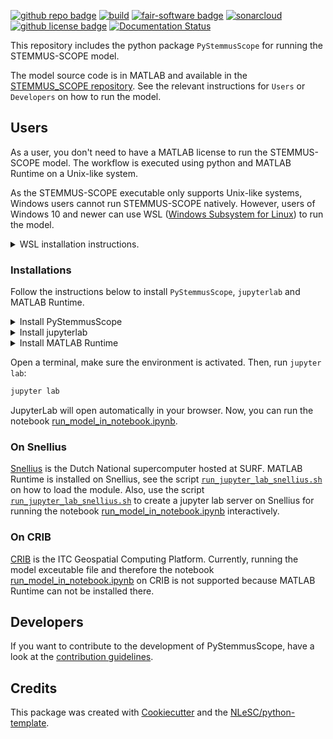 
<!-- (Customize these badges with your own links, and check https://shields.io/ or https://badgen.net/ to see which other badges are available.) -->


[![github repo badge](https://img.shields.io/badge/github-repo-000.svg?logo=github&labelColor=gray&color=blue)](https://github.com/EcoExtreML/stemmus_scope_processing)
[![build](https://github.com/EcoExtreML/stemmus_scope_processing/actions/workflows/build.yml/badge.svg)](https://github.com/EcoExtreML/stemmus_scope_processing/actions/workflows/build.yml)
[![fair-software badge](https://img.shields.io/badge/fair--software.eu-%E2%97%8F%20%20%E2%97%8F%20%20%E2%97%8F%20%20%E2%97%8F%20%20%E2%97%8B-yellow)](https://fair-software.eu)
[![sonarcloud](https://github.com/EcoExtreML/stemmus_scope_processing/actions/workflows/sonarcloud.yml/badge.svg)](https://github.com/EcoExtreML/stemmus_scope_processing/actions/workflows/sonarcloud.yml)
[![github license badge](https://img.shields.io/github/license/EcoExtreML/stemmus_scope_processing)](https://github.com/EcoExtreML/stemmus_scope_processing)
[![Documentation Status](https://readthedocs.org/projects/pystemmusscope/badge/?version=latest)](https://pystemmusscope.readthedocs.io/en/latest/?badge=latest)

<!-- [![RSD](https://img.shields.io/badge/rsd-pystemmusscope-00a3e3.svg)](https://www.research-software.nl/software/pystemmusscope)
[![workflow pypi badge](https://img.shields.io/pypi/v/pystemmusscope.svg?colorB=blue)](https://pypi.python.org/project/pystemmusscope/)
[![DOI](https://zenodo.org/badge/DOI/<replace-with-created-DOI>.svg)](https://doi.org/<replace-with-created-DOI>)
[![workflow cii badge](https://bestpractices.coreinfrastructure.org/projects/<replace-with-created-project-identifier>/badge)](https://bestpractices.coreinfrastructure.org/projects/<replace-with-created-project-identifier>)
[![workflow scc badge](https://sonarcloud.io/api/project_badges/measure?project=EcoExtreML_stemmus_scope_processing&metric=coverage)](https://sonarcloud.io/dashboard?id=EcoExtreML_stemmus_scope_processing)
[![cffconvert](https://github.com/EcoExtreML/stemmus_scope_processing/actions/workflows/cffconvert.yml/badge.svg)](https://github.com/EcoExtreML/stemmus_scope_processing/actions/workflows/cffconvert.yml)
[![markdown-link-check](https://github.com/EcoExtreML/stemmus_scope_processing/actions/workflows/markdown-link-check.yml/badge.svg)](https://github.com/EcoExtreML/stemmus_scope_processing/actions/workflows/markdown-link-check.yml) -->

This repository includes the python package `PyStemmusScope` for running the STEMMUS-SCOPE model.
<!-- markdown-link-check-disable-next-line -->
The model source code is in MATLAB and available in the [STEMMUS_SCOPE repository](https://github.com/EcoExtreML/STEMMUS_SCOPE). See the relevant
instructions for `Users` or `Developers` on how to run the model.

## Users

As a user, you don't need to have a MATLAB license to run the STEMMUS-SCOPE model. The workflow is executed using python and MATLAB Runtime on a Unix-like system.

As the STEMMUS-SCOPE executable only supports Unix-like systems, Windows users cannot run STEMMUS-SCOPE natively.
However, users of Windows 10 and newer can use WSL ([Windows Subsystem for Linux](https://docs.microsoft.com/en-us/windows/wsl/)) to run the model.

<details>
  <summary>WSL installation instructions.</summary>
  Check the <a href="https://docs.microsoft.com/en-us/windows/wsl/install">Microsoft Guide</a> for a compatibility information and for general WSL instructions.

  If no installation exists, a Ubuntu distribution can be installed using the following commands:
  ```sh
  wsl --install
  ```

  After installation, you can start up the WSL instance and update the default software:

  ```sh
  sudo apt update && sudo apt upgrade
  ```

  You can now set up a python environment using either python's `venv`, or use Conda/Mamba.
  Note that the command to run python and pip can be `python3` and `pip3` by default.

  For the rest of the installation instructions simply follow the steps below.
  Note that it is possible to access files from the Windows filesystem from within WSL, by accessing, e.g., `/mnt/c/` instead of `C:\`.
  This means that large input data files can be stored on your Windows installation instead of inside the WSL distro.
</details>

### Installations

Follow the instructions below to install `PyStemmusScope`, `jupyterlab` and MATLAB Runtime.

<details>
  <summary>Install PyStemmusScope</summary>

Run the commands below in a terminal:

```sh
# will be replaced by `pip install pystemmusscope`
pip install git+https://github.com/EcoExtreML/STEMMUS_SCOPE_Processing.git@main
```

</details>

<details>
  <summary>Install jupyterlab</summary>
Jupyterlab is needed to run notebooks. Run the commands below in a terminal:

```sh
pip install jupyterlab

```
</details>

<details>
  <summary>Install MATLAB Runtime </summary>

To run the STEMMUS_SCOPE, you need MATLAB Runtime version `2021a`.

In a terminal:

```sh
# Download MATLAB Runtime for Linux
wget https://ssd.mathworks.com/supportfiles/downloads/R2021a/Release/6/deployment_files/installer/complete/glnxa64/MATLAB_Runtime_R2021a_Update_6_glnxa64.zip

# Unzip the file
unzip MATLAB_Runtime_R2021a_Update_6_glnxa64.zip -d MATLAB_Runtime

# Install it
cd MATLAB_Runtime
sudo -H ./install -mode silent -agreeToLicense yes
```

For more information on how to download and install MATLAB Runtime, see the links below:
  - [download](https://nl.mathworks.com/products/compiler/matlab-runtime.html)
  - [installation](https://nl.mathworks.com/help/compiler/install-the-matlab-runtime.html)

</details>

Open a terminal, make sure the environment is activated. Then, run `jupyter lab`:

```sh
jupyter lab
```

JupyterLab will open automatically in your browser. Now, you can run the notebook [run_model_in_notebook.ipynb](https://github.com/EcoExtreML/STEMMUS_SCOPE_Processing/blob/main/notebooks/run_model_in_notebook.ipynb).

### On Snellius

[Snellius](https://servicedesk.surfsara.nl/wiki/display/WIKI/Snellius) is the
Dutch National supercomputer hosted at SURF. MATLAB Runtime is installed on
Snellius, see the script
[`run_jupyter_lab_snellius.sh`](https://github.com/EcoExtreML/STEMMUS_SCOPE_Processing/blob/main/run_jupyter_lab_snellius.sh)
on how to load the module. Also, use the script
[`run_jupyter_lab_snellius.sh`](https://github.com/EcoExtreML/STEMMUS_SCOPE_Processing/blob/main/run_jupyter_lab_snellius.sh)
to create a jupyter lab server on Snellius for running the notebook
[run_model_in_notebook.ipynb](https://github.com/EcoExtreML/STEMMUS_SCOPE_Processing/blob/main/notebooks/run_model_in_notebook.ipynb)
interactively.

### On CRIB

[CRIB](https://crib.utwente.nl/) is the ITC Geospatial Computing Platform.
Currently, running the model exceutable file and therefore the notebook
[run_model_in_notebook.ipynb](https://github.com/EcoExtreML/STEMMUS_SCOPE_Processing/blob/main/notebooks/run_model_in_notebook.ipynb)
on CRIB is not supported because MATLAB Runtime can not be installed there.

## Developers

If you want to contribute to the development of PyStemmusScope,
have a look at the [contribution guidelines](https://pystemmusscope.readthedocs.io/en/latest/contributing_link.html).

## Credits

This package was created with [Cookiecutter](https://github.com/audreyr/cookiecutter) and the [NLeSC/python-template](https://github.com/NLeSC/python-template).
